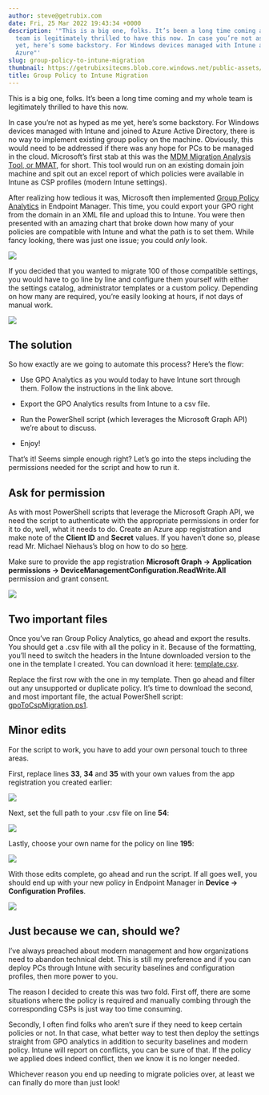 ```yaml
---
author: steve@getrubix.com
date: Fri, 25 Mar 2022 19:43:34 +0000
description: '"This is a big one, folks. It’s been a long time coming and my whole
  team is legitimately thrilled to have this now. In case you’re not as hyped as me
  yet, here’s some backstory. For Windows devices managed with Intune and joined to
  Azure"'
slug: group-policy-to-intune-migration
thumbnail: https://getrubixsitecms.blob.core.windows.net/public-assets/content/v1/thumbnails/group-policy-to-intune-migration_thumbnail.jpg
title: Group Policy to Intune Migration
---
```


This is a big one, folks. It’s been a long time coming and my whole team is legitimately thrilled to have this now.

In case you’re not as hyped as me yet, here’s some backstory. For Windows devices managed with Intune and joined to Azure Active Directory, there is no way to implement existing group policy on the machine. Obviously, this would need to be addressed if there was any hope for PCs to be managed in the cloud. Microsoft’s first stab at this was the [MDM Migration Analysis Tool, or MMAT](https://github.com/WindowsDeviceManagement/MMAT), for short. This tool would run on an existing domain join machine and spit out an excel report of which policies were available in Intune as CSP profiles (modern Intune settings).

After realizing how tedious it was, Microsoft then implemented [Group Policy Analytics](https://docs.microsoft.com/en-us/mem/intune/configuration/group-policy-analytics) in Endpoint Manager. This time, you could export your GPO right from the domain in an XML file and upload this to Intune. You were then presented with an amazing chart that broke down how many of your policies are compatible with Intune and what the path is to set them. While fancy looking, there was just one issue; you could _only_ look.

![](https://getrubixsitecms.blob.core.windows.net/public-assets/content/v1/5dd365a31aa1fd743bc30b8e/09db85ad-b324-419b-a975-d5ba24020641/gpoAnalytics.png)

If you decided that you wanted to migrate 100 of those compatible settings, you would have to go line by line and configure them yourself with either the settings catalog, administrator templates or a custom policy. Depending on how many are required, you’re easily looking at hours, if not days of manual work.

![](https://getrubixsitecms.blob.core.windows.net/public-assets/content/v1/5dd365a31aa1fd743bc30b8e/a9942ca6-30f7-474c-9833-7663d8782566/gpo+settings.png)

The solution
------------

So how exactly are we going to automate this process? Here’s the flow:

-   Use GPO Analytics as you would today to have Intune sort through them. Follow the instructions in the link above.
    
-   Export the GPO Analytics results from Intune to a csv file.
    
-   Run the PowerShell script (which leverages the Microsoft Graph API) we’re about to discuss.
    
-   Enjoy!
    

That’s it! Seems simple enough right? Let’s go into the steps including the permissions needed for the script and how to run it.

Ask for permission
------------------

As with most PowerShell scripts that leverage the Microsoft Graph API, we need the script to authenticate with the appropriate permissions in order for it to do, well, what it needs to do. Create an Azure app registration and make note of the **Client ID** and **Secret** values. If you haven’t done so, please read Mr. Michael Niehaus’s blog on how to do so [here](https://oofhours.com/2019/11/29/app-based-authentication-with-intune/).

Make sure to provide the app registration **Microsoft Graph ->** **Application permissions -> DeviceManagementConfiguration.ReadWrite.All** permission and grant consent.

![](https://getrubixsitecms.blob.core.windows.net/public-assets/content/v1/5dd365a31aa1fd743bc30b8e/ce71cd82-43ec-4f48-a5c3-98f0c5d85d4e/api.png)

Two important files
-------------------

Once you’ve ran Group Policy Analytics, go ahead and export the results. You should get a .csv file with all the policy in it. Because of the formatting, you’ll need to switch the headers in the Intune downloaded version to the one in the template I created. You can download it here: [template.csv](https://github.com/groovemaster17/IntunePowershell/blob/main/template.csv).

Replace the first row with the one in my template. Then go ahead and filter out any unsupported or duplicate policy. It’s time to download the second, and most important file, the actual PowerShell script: [gpoToCspMigration.ps1](https://github.com/groovemaster17/IntunePowershell/blob/main/gpoToCspMigration.ps1).

Minor edits
-----------

For the script to work, you have to add your own personal touch to three areas.

First, replace lines **33**, **34** and **35** with your own values from the app registration you created earlier:

![](https://getrubixsitecms.blob.core.windows.net/public-assets/content/v1/5dd365a31aa1fd743bc30b8e/0bb4db79-1471-47e6-8ead-37a6fac1f2b0/script1.png)

Next, set the full path to your .csv file on line **54**:

![](https://getrubixsitecms.blob.core.windows.net/public-assets/content/v1/5dd365a31aa1fd743bc30b8e/467514b8-64ec-43a9-a132-f883b611f7ae/script2.png)

Lastly, choose your own name for the policy on line **195**:

![](https://getrubixsitecms.blob.core.windows.net/public-assets/content/v1/5dd365a31aa1fd743bc30b8e/3a3aa6a7-e400-4d70-b8c6-44d095f7715c/script3.png)

With those edits complete, go ahead and run the script. If all goes well, you should end up with your new policy in Endpoint Manager in **Device -> Configuration Profiles**.

![](https://getrubixsitecms.blob.core.windows.net/public-assets/content/v1/5dd365a31aa1fd743bc30b8e/2ee7dd41-24be-42bc-b5fc-ee2417dcbbb5/success.png)

Just because we can, should we?
-------------------------------

I’ve always preached about modern management and how organizations need to abandon technical debt. This is still my preference and if you can deploy PCs through Intune with security baselines and configuration profiles, then more power to you.

The reason I decided to create this was two fold. First off, there are some situations where the policy is required and manually combing through the corresponding CSPs is just way too time consuming.

Secondly, I often find folks who aren’t sure if they need to keep certain policies or not. In that case, what better way to test then deploy the settings straight from GPO analytics in addition to security baselines and modern policy. Intune will report on conflicts, you can be sure of that. If the policy we applied does indeed conflict, then we know it is no longer needed.

Whichever reason you end up needing to migrate policies over, at least we can finally do more than just look!
